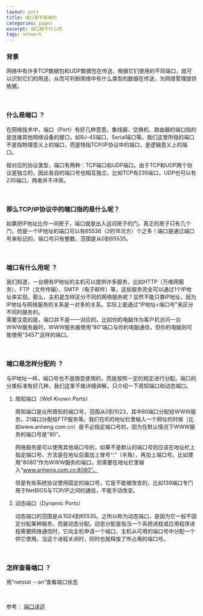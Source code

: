 ```yaml
---
layout: post
title: 端口是干嘛用的
categories: pages
excerpt: 端口是干什么的
tags: network
---
```


### 背景
网络中有许多TCP数据包和UDP数据包在传送，根据它们使用的不同端口，就可以识别它们的用途，从而可判断网络中有什么类型的数据在传送，为网络管理提供依据。

<br>

### 什么是端口 ？
在网络技术中，端口（Port）有好几种意思。集线器、交换机、路由器的端口指的是连接其他网络设备的接口，如RJ-45端口、Serial端口等。我们这里所指的端口不是指物理意义上的端口，而是特指TCP/IP协议中的端口，是逻辑意义上的端口。    

按对应的协议类型，端口有两种：TCP端口和UDP端口。由于TCP和UDP两个协议是独立的，因此各自的端口号也相互独立，比如TCP有235端口，UDP也可以有235端口，两者并不冲突。

<br>

### 那么TCP/IP协议中的端口指的是什么呢？
如果把IP地址比作一间房子，端口就是出入这间房子的门。真正的房子只有几个门，但是一个IP地址的端口可以有65536（2的16次方）个之多！端口是通过端口号来标记的，端口号只有整数，范围是从0到65535。

<br>

### 端口有什么用呢 ？
我们知道，一台拥有IP地址的主机可以提供许多服务，比如HTTP（万维网服务）、FTP（文件传输）、SMTP（电子邮件）等，这些服务完全可以通过1个IP地址来实现。那么，主机是怎样区分不同的网络服务呢？显然不能只靠IP地址，因为IP地址与网络服务的关系是一对多的关系。实际上是通过“IP地址+端口号”来区分不同的服务的。       
需要注意的是，端口并不是一一对应的。比如你的电脑作为客户机访问一台WWW服务器时，WWW服务器使用“80”端口与你的电脑通信，但你的电脑则可能使用“3457”这样的端口。

<br>

### 端口是怎样分配的 ？
与IP地址一样，端口号也不是随意使用的，而是按照一定的规定进行分配。端口的分类标准有好几种，我们这里不做详细讲解，只介绍一下周知端口和动态端口。   

1. 周知端口（Well Known Ports）

   周知端口是众所周知的端口号，范围从0到1023，其中80端口分配给WWW服务，21端口分配给FTP服务等。我们在IE的地址栏里输入一个网址的时候（比如www.anheng.com.cn）是不必指定端口号的，因为在默认情况下WWW服务的端口号是“80”。

   网络服务是可以使用其他端口号的，如果不是默认的端口号则应该在地址栏上指定端口号，方法是在地址后面加上冒号“:”（半角），再加上端口号。比如使用“8080”作为WWW服务的端口，则需要在地址栏里输入“www.anheng.com.cn:8080”。

   但是有些系统协议使用固定的端口号，它是不能被改变的，比如139端口专门用于NetBIOS与TCP/IP之间的通信，不能手动改变。        

2. 动态端口（Dynamic Ports）

   动态端口的范围是从1024到65535。之所以称为动态端口，是因为它一般不固定分配某种服务，而是动态分配。动态分配是指当一个系统进程或应用程序进程需要网络通信时，它向主机申请一个端口，主机从可用的端口号中分配一个供它使用。当这个进程关闭时，同时也就释放了所占用的端口号。

<br>

### 怎样查看端口 ？
用“netstat －an”查看端口状态

<br>

参考： [端口详述](http://yym.zgz.cn/wenzhang/dk.htm)
